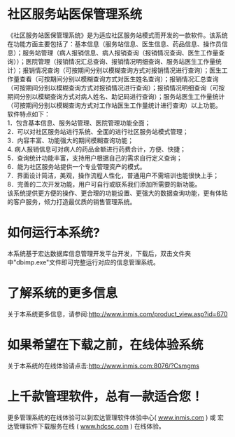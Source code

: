 # 社区服务站医保管理系统

《社区服务站医保管理系统》是为适应社区服务站模式而开发的一款软件。该系统在功能方面主要包括了：基本信息（服务站信息、医生信息、药品信息、操作员信息）；服务站管理（病人报销信息、病人报销查询（报销情况查询、医生工作量查询））；医院管理（报销情况汇总查询、报销情况明细查询、服务站医生工作量统计）；报销情况查询（可按期间分别以模糊查询方式对报销情况进行查询）；医生工作量查看（可按期间分别以模糊查询方式对医生姓名查询）；报销情况汇总查询（可按期间分别以模糊查询方式对报销情况进行查询）；报销情况明细查询（可按期间分别以模糊查询方式对病人姓名、助记码进行查询）；服务站医生工作量统计（可按期间分别以模糊查询方式对工作站医生工作量统计进行查询）以上功能。  
软件特点如下：   
1．包含基本信息、服务站管理、医院管理功能全面；   
2．可以对社区服务站进行系统、全面的进行社区服务站模式管理；   
3．内容丰富、功能强大的期间模糊查询功能；  
 4. 病人报销信息可对病人的药品金额进行药费合计，方便、快捷；  
  5．查询统计功能丰富，支持用户根据自己的需求自行定义查询；   
  6．能为社区服务站提供一个专业管理资产的模式。   
  7．界面设计简洁，美观，操作流程人性化，普通用户不需培训也能很快上手；   
  8．完善的二次开发功能，用户可自行或联系我们添加所需要的新功能。  
  该系统提供更方便的操作、更合理的功能设置、更强大的数据查询功能，更有体贴的客户服务，倾力打造最优质的销售管理系统。

# 如何运行本系统?

本系统基于宏达数据库信息管理开发平台开发，下载后，双击文件夹中"dbimp.exe"文件即可完整运行对应的信息管理系统。

# 了解系统的更多信息

关于本系统更多信息，请参阅:http://www.inmis.com/product_view.asp?id=670

# 如果希望在下载之前，在线体验系统

关于本系统的在线体验请点击:http://www.inmis.com:8076/?Csmgms

# 上千款管理软件，总有一款适合您！

更多管理系统的在线体验可以到宏达管理软件体验中心( www.inmis.com ) 或 宏达管理软件下载服务在线 ( www.hdcsc.com ) 在线体验。

